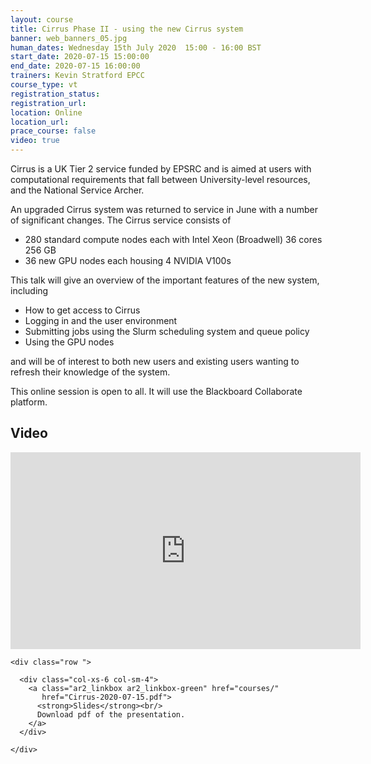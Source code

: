 ```yaml
---
layout: course
title: Cirrus Phase II - using the new Cirrus system
banner: web_banners_05.jpg
human_dates: Wednesday 15th July 2020  15:00 - 16:00 BST
start_date: 2020-07-15 15:00:00
end_date: 2020-07-15 16:00:00
trainers: Kevin Stratford EPCC
course_type: vt
registration_status:
registration_url:
location: Online
location_url:
prace_course: false
video: true
---
```


Cirrus is a UK Tier 2 service funded by EPSRC and is aimed at users with computational requirements that fall between University-level resources, and the National Service Archer.

An upgraded Cirrus system was returned to service in June with a number of significant changes. The Cirrus service consists of

* 280 standard compute nodes each with Intel Xeon (Broadwell) 36 cores
256 GB
* 36 new GPU nodes each housing 4 NVIDIA V100s

This talk will give an overview of the important features of the new system, including

* How to get access to Cirrus
* Logging in and the user environment
* Submitting jobs using the Slurm scheduling system and queue policy
* Using the GPU nodes

and will be of interest to both new users and existing users wanting to refresh their knowledge of the system.


This online session is open to all. It will use the Blackboard Collaborate platform.




<section id="service">

<!--

  <div class="row ">	

      <div class="col-xs-6 col-sm-4">
        <a class="ar2_linkbox ar2_linkbox-teal" 
          href="https://eu.bbcollab.com/guest/fdaca97f1b0f463989da4ae0c21a3b28">
          <strong>Join Session</strong><br/>
          Join this online session in your browser
        </a>
      </div>

      <div class="col-xs-6 col-sm-4">
        <a class="ar2_linkbox ar2_linkbox-green" href="courses/"
           href="myevents.ics">
          <strong>Add to Calendar</strong><br/>
          Download ICS file to add this event to your calendar complete with join link
        </a>
      </div>

											
    </div>

-->



<h2><a name="video">Video</a></h2>

<div>

<iframe width="560" height="315" src="https://www.youtube.com/embed/Z6UdxNobV_s" frameborder="0" allow="accelerometer; autoplay; encrypted-media; gyroscope; picture-in-picture" allowfullscreen></iframe>

</div>





<section id="service">

    <div class="row ">	

<!--

      <div class="col-xs-6 col-sm-4">
        <a class="ar2_linkbox ar2_linkbox-teal" href="  ">
          <strong>Transcript</strong><br/>
          Download a transcript of the video audio
        </a>
      </div>


-->
      <div class="col-xs-6 col-sm-4">
        <a class="ar2_linkbox ar2_linkbox-green" href="courses/"
           href="Cirrus-2020-07-15.pdf">
          <strong>Slides</strong><br/>
          Download pdf of the presentation.
        </a>
      </div>
										
    </div>

</section>


